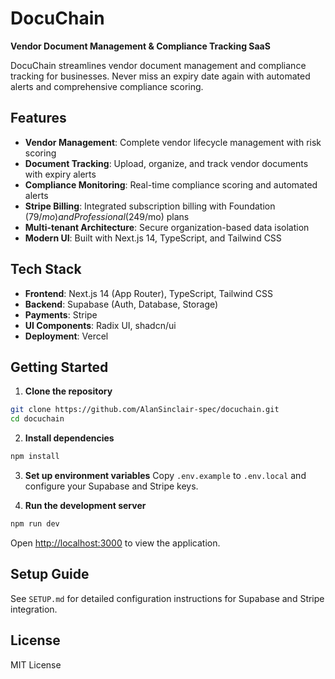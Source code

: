 # DocuChain

**Vendor Document Management & Compliance Tracking SaaS**

DocuChain streamlines vendor document management and compliance tracking for businesses. Never miss an expiry date again with automated alerts and comprehensive compliance scoring.

## Features

- **Vendor Management**: Complete vendor lifecycle management with risk scoring
- **Document Tracking**: Upload, organize, and track vendor documents with expiry alerts
- **Compliance Monitoring**: Real-time compliance scoring and automated alerts
- **Stripe Billing**: Integrated subscription billing with Foundation ($79/mo) and Professional ($249/mo) plans
- **Multi-tenant Architecture**: Secure organization-based data isolation
- **Modern UI**: Built with Next.js 14, TypeScript, and Tailwind CSS

## Tech Stack

- **Frontend**: Next.js 14 (App Router), TypeScript, Tailwind CSS
- **Backend**: Supabase (Auth, Database, Storage)
- **Payments**: Stripe
- **UI Components**: Radix UI, shadcn/ui
- **Deployment**: Vercel

## Getting Started

1. **Clone the repository**
```bash
git clone https://github.com/AlanSinclair-spec/docuchain.git
cd docuchain
```

2. **Install dependencies**
```bash
npm install
```

3. **Set up environment variables**
Copy `.env.example` to `.env.local` and configure your Supabase and Stripe keys.

4. **Run the development server**
```bash
npm run dev
```

Open [http://localhost:3000](http://localhost:3000) to view the application.

## Setup Guide

See `SETUP.md` for detailed configuration instructions for Supabase and Stripe integration.

## License

MIT License
